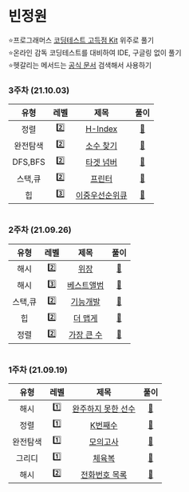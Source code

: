 # 빈정원
⭐프로그래머스 [코딩테스트 고득점 Kit](https://programmers.co.kr/learn/challenges) 위주로 풀기  
⭐온라인 감독 코딩테스트를 대비하여 IDE, 구글링 없이 풀기  
⭐헷갈리는 메서드는 [공식 문서](https://devdocs.programmers.co.kr/references/java/docs/api/index.html?overview-summary.html) 검색해서 사용하기
### 3주차 (21.10.03)
유형 | 레벨 | 제목 | 풀이
:-: | :-: | :-: | :-:
정렬 | 2️⃣ | [H-Index](https://programmers.co.kr/learn/courses/30/lessons/42747) | [🔗](./정렬/L2_H-Index.java)
완전탐색 | 2️⃣ | [소수 찾기](https://programmers.co.kr/learn/courses/30/lessons/42839) | [🔗](./완전탐색/L2_소수_찾기.java)
DFS,BFS | 2️⃣ | [타겟 넘버](https://programmers.co.kr/learn/courses/30/lessons/43165) | [🔗](./DFS,BFS/L2_타겟_넘버.java)
스택,큐 | 2️⃣ | [프린터](https://programmers.co.kr/learn/courses/30/lessons/42587) | [🔗](./스택,큐/L2_프린터.java)
힙 | 3️⃣ | [이중우선순위큐](https://programmers.co.kr/learn/courses/30/lessons/42628) | [🔗](./힙/L3_이중우선순위큐.java)
#
### 2주차 (21.09.26)
유형 | 레벨 | 제목 | 풀이
:-: | :-: | :-: | :-:
해시 | 2️⃣ | [위장](https://programmers.co.kr/learn/courses/30/lessons/42578) | [🔗](https://github.com/congcoding/SteadyAlgorithmStudy/blob/main/%EB%B9%88%EC%A0%95%EC%9B%90/%ED%95%B4%EC%8B%9C/L2_%EC%9C%84%EC%9E%A5.java)
해시 | 3️⃣ | [베스트앨범](https://programmers.co.kr/learn/courses/30/lessons/42579) | [🔗](https://github.com/congcoding/SteadyAlgorithmStudy/blob/main/%EB%B9%88%EC%A0%95%EC%9B%90/%ED%95%B4%EC%8B%9C/L3_%EB%B2%A0%EC%8A%A4%ED%8A%B8%EC%95%A8%EB%B2%94.java)
스택,큐 | 2️⃣ | [기능개발](https://programmers.co.kr/learn/courses/30/lessons/42586) | [🔗](https://github.com/congcoding/SteadyAlgorithmStudy/blob/main/%EB%B9%88%EC%A0%95%EC%9B%90/%EC%8A%A4%ED%83%9D%2C%20%ED%81%90/L2_%EA%B8%B0%EB%8A%A5%EA%B0%9C%EB%B0%9C.java)
힙 | 2️⃣ | [더 맵게](https://programmers.co.kr/learn/courses/30/lessons/42626) | [🔗](https://github.com/congcoding/SteadyAlgorithmStudy/blob/main/%EB%B9%88%EC%A0%95%EC%9B%90/%ED%9E%99/L2_%EB%8D%94_%EB%A7%B5%EA%B2%8C.java)
정렬 | 2️⃣ | [가장 큰 수](https://programmers.co.kr/learn/courses/30/lessons/42746) | [🔗](https://github.com/congcoding/SteadyAlgorithmStudy/blob/main/%EB%B9%88%EC%A0%95%EC%9B%90/%EC%A0%95%EB%A0%AC/L2_%EA%B0%80%EC%9E%A5_%ED%81%B0_%EC%88%98.java)
#
### 1주차 (21.09.19)
유형 | 레벨 | 제목 | 풀이
:-: | :-: | :-: | :-:
해시 | 1️⃣ | [완주하지 못한 선수](https://programmers.co.kr/learn/courses/30/lessons/42576) | [🔗](https://github.com/congcoding/SteadyAlgorithmStudy/blob/main/%EB%B9%88%EC%A0%95%EC%9B%90/%ED%95%B4%EC%8B%9C/L1_%EC%99%84%EC%A3%BC%ED%95%98%EC%A7%80_%EB%AA%BB%ED%95%9C_%EC%84%A0%EC%88%98.java)
정렬 | 1️⃣ | [K번째수](https://programmers.co.kr/learn/courses/30/lessons/42748) | [🔗](https://github.com/congcoding/SteadyAlgorithmStudy/blob/main/%EB%B9%88%EC%A0%95%EC%9B%90/%EC%A0%95%EB%A0%AC/L1_K%EB%B2%88%EC%A7%B8%EC%88%98.java)
완전탐색 | 1️⃣ | [모의고사](https://programmers.co.kr/learn/courses/30/lessons/42840) | [🔗](https://github.com/congcoding/SteadyAlgorithmStudy/blob/main/%EB%B9%88%EC%A0%95%EC%9B%90/%EC%99%84%EC%A0%84%ED%83%90%EC%83%89/L1_%EB%AA%A8%EC%9D%98%EA%B3%A0%EC%82%AC.java)
그리디 | 1️⃣ | [체육복](https://programmers.co.kr/learn/courses/30/lessons/42862?language=java) | [🔗](https://github.com/congcoding/SteadyAlgorithmStudy/blob/main/%EB%B9%88%EC%A0%95%EC%9B%90/%EA%B7%B8%EB%A6%AC%EB%94%94/L1_%EC%B2%B4%EC%9C%A1%EB%B3%B5.java)
해시 | 2️⃣ | [전화번호 목록](https://programmers.co.kr/learn/courses/30/lessons/42577?language=java) | [🔗](https://github.com/congcoding/SteadyAlgorithmStudy/blob/main/%EB%B9%88%EC%A0%95%EC%9B%90/%ED%95%B4%EC%8B%9C/L2_%EC%A0%84%ED%99%94%EB%B2%88%ED%98%B8_%EB%AA%A9%EB%A1%9D.java)
